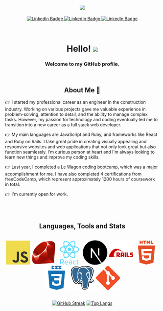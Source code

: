 <div align="center">
  <img 
    src="http://github-readme-streak-stats.herokuapp.com?user=jorgenlt&theme=dark&background=000000"
    height="200px"
  />
</div>

<br/>

<div 
  id="badges"
  align="center"
>
  <a 
    href="https://linkedin.com/in/jorgenlt" 
    target="_blank"
  >
    <img 
      src="https://img.shields.io/badge/LinkedIn-blue?style=for-the-badge&logo=linkedin&logoColor=white" 
      alt="LinkedIn Badge"
    />
  </a>
  <a 
    href="https://codepen.io/dogonscooter"
    target="_blank"
  >
    <img 
      src="https://img.shields.io/badge/Codepen-black?logo=codepen&logoColor=white&style=for-the-badge" 
      alt="LinkedIn Badge"
    />
  </a>
  <a 
    href="https://jorgenlt.me"
    target="_blank"
  >
    <img 
      src="https://img.shields.io/badge/Portfolio-darkcyan?logo=react&logoColor=white&style=for-the-badge" 
      alt="LinkedIn Badge"
    />
  </a>
</div>
<div align="center">
  <img src="https://komarev.com/ghpvc/?username=jorgenlt&style=flat-square&color=blue" alt=""/>
<div/>
  
<br/>
  
<h1>
  Hello!
  <img src="https://media.giphy.com/media/hvRJCLFzcasrR4ia7z/giphy.gif" width="30px"/>
</h1>

### Welcome to my GitHub profile.</p>
  
<br/>
  
## About Me 👀

<div align="start">
  <p>
    👉 I started my professional career as an engineer in the construction industry. Working on various projects gave me valuable experience in problem-solving, attention to detail, and the ability to manage complex tasks. However, my passion for technology and coding eventually led me to transition into a new career as a full stack web developer.
  </p>
  <p>
    👉 My main languages are JavaScript and Ruby, and frameworks like React and Ruby on Rails. I take great pride in creating visually appealing and responsive websites and web applications that not only look great but also function seamlessly. I'm curious person at heart and I'm always looking to learn new things and improve my coding skills.
  </p>
  <p>
    👉 Last year, I completed a Le Wagon coding bootcamp, which was a major accomplishment for me. I have also completed 4 certifications from freeCodeCamp, which represent approximately 1200 hours of coursework in total.
  </p>
  <p>
    👉 I'm currently open for work.
  </p>
</div>

<br/>

<br/>

## Languages, Tools and Stats

<br/>

<div>
  <img 
    src="https://raw.githubusercontent.com/devicons/devicon/1119b9f84c0290e0f0b38982099a2bd027a48bf1/icons/javascript/javascript-original.svg" 
    title="JavaScript" 
    alt="JavaScript" 
    width="80" 
    height="80"
  />
  <img 
    src="https://raw.githubusercontent.com/devicons/devicon/1119b9f84c0290e0f0b38982099a2bd027a48bf1/icons/ruby/ruby-original.svg"
    title="Ruby"
    alt="Ruby" 
    width="80" 
    height="80"
  />
  <img 
    src="https://raw.githubusercontent.com/devicons/devicon/1119b9f84c0290e0f0b38982099a2bd027a48bf1/icons/react/react-original-wordmark.svg" 
    title="React" 
    alt="React" 
    width="80" 
    height="80"
  />
  <img 
    src="https://raw.githubusercontent.com/devicons/devicon/1119b9f84c0290e0f0b38982099a2bd027a48bf1/icons/nextjs/nextjs-original.svg" 
    title="Next.js" 
    alt="Next.js" 
    width="80" 
    height="80"
  />
  <img 
    src="https://raw.githubusercontent.com/devicons/devicon/1119b9f84c0290e0f0b38982099a2bd027a48bf1/icons/rails/rails-plain-wordmark.svg" 
    title="Rails" 
    alt="Rails" 
    width="80" 
    height="80"
  />
  <img 
    src="https://raw.githubusercontent.com/devicons/devicon/1119b9f84c0290e0f0b38982099a2bd027a48bf1/icons/html5/html5-plain-wordmark.svg" 
    title="HTML" 
    alt="HTML" 
    width="80" 
    height="80"
  />
  <img 
    src="https://raw.githubusercontent.com/devicons/devicon/1119b9f84c0290e0f0b38982099a2bd027a48bf1/icons/css3/css3-plain-wordmark.svg" 
    title="CSS" 
    alt="CSS" 
    width="80" 
    height="80"
  />
  <img 
    src="https://raw.githubusercontent.com/devicons/devicon/1119b9f84c0290e0f0b38982099a2bd027a48bf1/icons/postgresql/postgresql-original.svg" 
    title="PostgreSQL" 
    alt="PostgreSQL" 
    width="80" 
    height="80"
  />
  <img 
    src="https://raw.githubusercontent.com/devicons/devicon/1119b9f84c0290e0f0b38982099a2bd027a48bf1/icons/git/git-original.svg" 
    title="Git" 
    alt="Git" 
    width="80" 
    height="80"
  />
</div>

<br/>

[![GitHub Streak](http://github-readme-streak-stats.herokuapp.com?user=jorgenlt&theme=dark&background=000000)](https://git.io/streak-stats)
[![Top Langs](https://github-readme-stats.vercel.app/api/top-langs/?username=jorgenlt&layout=compact&theme=vision-friendly-dark)](https://github.com/anuraghazra/github-readme-stats)


